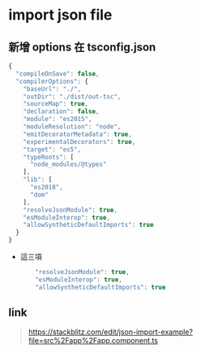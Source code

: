 # import json file

## 新增 options 在 tsconfig.json

~~~typescript
{
  "compileOnSave": false,
  "compilerOptions": {
    "baseUrl": "./",
    "outDir": "./dist/out-tsc",
    "sourceMap": true,
    "declaration": false,
    "module": "es2015",
    "moduleResolution": "node",
    "emitDecoratorMetadata": true,
    "experimentalDecorators": true,
    "target": "es5",
    "typeRoots": [
      "node_modules/@types"
    ],
    "lib": [
      "es2018",
      "dom"
    ],
    "resolveJsonModule": true,
    "esModuleInterop": true,
    "allowSyntheticDefaultImports": true
  }
}
~~~

- 這三項

    ~~~typescript
        "resolveJsonModule": true,
        "esModuleInterop": true,
        "allowSyntheticDefaultImports": true
    ~~~

## link 

 > https://stackblitz.com/edit/json-import-example?file=src%2Fapp%2Fapp.component.ts